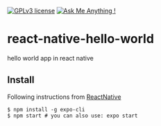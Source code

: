 [![GPLv3 license](https://img.shields.io/badge/License-GPLv3-blue.svg)](http://perso.crans.org/besson/LICENSE.html)
[![Ask Me Anything !](https://img.shields.io/badge/Ask%20me-anything-1abc9c.svg)](https://github.com/marcelkohl)

# react-native-hello-world
hello world app in react native

## Install
Following instructions from [ReactNative](https://reactnative.dev/docs/environment-setup)

```
$ npm install -g expo-cli
$ npm start # you can also use: expo start
```
